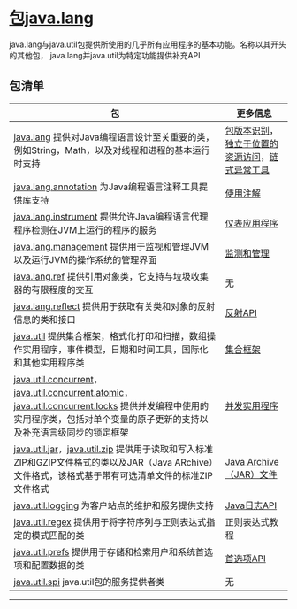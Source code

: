 #   [包java.lang](https://docs.oracle.com/javase/8/docs/api/java/lang/package-summary.html)

java.lang与java.util包提供所使用的几乎所有应用程序的基本功能。名称以其开头的其他包， java.lang并java.util为特定功能提供补充API


##  包清单

|包|更多信息|
|----|-----|
|[java.lang](../api/lang.md) 提供对Java编程语言设计至关重要的类，例如String，Math，以及对线程和进程的基本运行时支持|[包版本识别](versioning.md)，[独立于位置的资源访问](lang-resources.md)，[链式异常工具](lang-chained-exceptions.md)|
|[java.lang.annotation](../api/lang-annotation.md) 为Java编程语言注释工具提供库支持|[使用注解](language-annotations.md)|
|[java.lang.instrument](../api/lang-instrument.md) 提供允许Java编程语言代理程序检测在JVM上运行的程序的服务|[仪表应用程序](instrumentation.md)|
|[java.lang.management](../api/lang-management.md) 提供用于监视和管理JVM以及运行JVM的操作系统的管理界面|[监测和管理](management.md)|
|[java.lang.ref](../api/lang-ref.md) 提供引用对象类，它支持与垃圾收集器的有限程度的交互|无|
|[java.lang.reflect](../api/lang-reflect.md) 提供用于获取有关类和对象的反射信息的类和接口|[反射API](reflection.md)|
|[java.util](../api/util.md) 提供集合框架，格式化打印和扫描，数组操作实用程序，事件模型，日期和时间工具，国际化和其他实用程序类|[集合框架](collections.md)|
|[java.util.concurrent](../api/util-concurrent.md)，[java.util.concurrent.atomic](../api/util-concurrent-atomic.md)，[java.util.concurrent.locks](../api/util-concurrent-locks.md) 提供并发编程中使用的实用程序类，包括对单个变量的原子更新的支持以及补充语言级同步的锁定框架|[并发实用程序](concurrency.md)|
|[java.util.jar](../api/util-jar.md)，[java.util.zip](../api/util-zip.md) 提供用于读取和写入标准ZIP和GZIP文件格式的类以及JAR（Java ARchive）文件格式，该格式基于带有可选清单文件的标准ZIP文件格式|[Java Archive（JAR）文件](jar.md)|
|[java.util.logging](../api/util-logging.md) 为客户站点的维护和服务提供支持|[Java日志API](logging.md)|
|[java.util.regex](../api/util-regex.md) 提供用于将字符序列与正则表达式指定的模式匹配的类|正则表达式教程|
|[java.util.prefs](../api/util-prefs.md) 提供用于存储和检索用户和系统首选项和配置数据的类|[首选项API](preferences.md)|
|[java.util.spi](../api/util-spi.md) java.util包的服务提供者类|无|


----